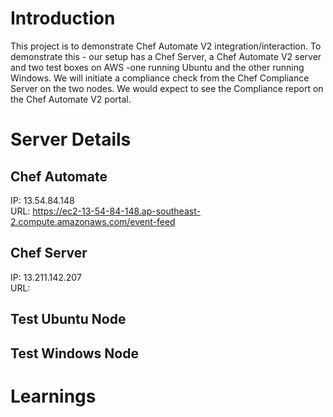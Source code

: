 # Introduction
This project is to demonstrate Chef Automate V2 integration/interaction.
To demonstrate this - our setup has a Chef Server, a Chef Automate V2 server and two test boxes on AWS -one running Ubuntu and the other running Windows.
We will initiate a compliance check from the Chef Compliance Server on the two nodes. We would expect to see the Compliance report on the Chef Automate V2 portal.

# Server Details
## Chef Automate
IP: 13.54.84.148  
URL: https://ec2-13-54-84-148.ap-southeast-2.compute.amazonaws.com/event-feed
## Chef Server
IP: 13.211.142.207  
URL:
## Test Ubuntu Node
## Test Windows Node


# Learnings
